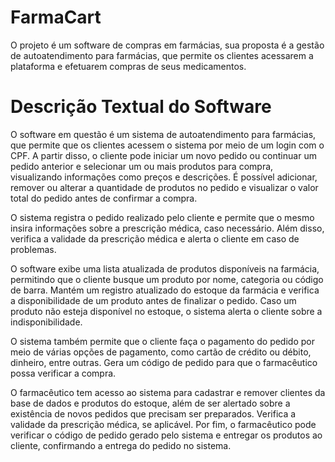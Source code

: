 # FarmaCart
 O projeto é um software de compras em farmácias, sua proposta é a gestão de autoatendimento para farmácias, que permite os clientes acessarem a plataforma e efetuarem compras de seus medicamentos. 

# Descrição Textual do Software
 O software em questão é um sistema de autoatendimento para farmácias, que permite que os clientes acessem o sistema por meio de um login com o CPF. A partir disso, o cliente pode iniciar um novo pedido ou continuar um pedido anterior e selecionar um ou mais produtos para compra, visualizando informações como preços e descrições. É possível adicionar, remover ou alterar a quantidade de produtos no pedido e visualizar o valor total do pedido antes de confirmar a compra.

 O sistema registra o pedido realizado pelo cliente e permite que o mesmo insira informações sobre a prescrição médica, caso necessário. Além disso, verifica a validade da prescrição médica e alerta o cliente em caso de problemas.

 O software exibe uma lista atualizada de produtos disponíveis na farmácia, permitindo que o cliente busque um produto por nome, categoria ou código de barra. Mantém um registro atualizado do estoque da farmácia e verifica a disponibilidade de um produto antes de finalizar o pedido. Caso um produto não esteja disponível no estoque, o sistema alerta o cliente sobre a indisponibilidade.

 O sistema também permite que o cliente faça o pagamento do pedido por meio de várias opções de pagamento, como cartão de crédito ou débito, dinheiro, entre outras. Gera um código de pedido para que o farmacêutico possa verificar a compra.

 O farmacêutico tem acesso ao sistema para cadastrar e remover clientes da base de dados e produtos do estoque, além de ser alertado sobre a existência de novos pedidos que precisam ser preparados. Verifica a validade da prescrição médica, se aplicável. Por fim, o farmacêutico pode verificar o código de pedido gerado pelo sistema e entregar os produtos ao cliente, confirmando a entrega do pedido no sistema.
